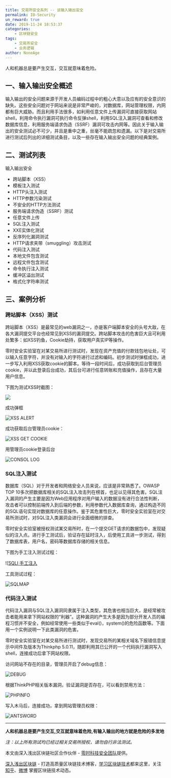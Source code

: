 ```yaml
---
title: 交易所安全系列 -- 谈输入输出安全
permalink: IO-Security
un_reward: true
date: 2019-11-24 18:53:37
categories:
    - 区块链安全
tags:
    - 交易所安全
    - 业务逻辑
author: NoneAge
---
```


人和机器总是要产生交互，交互就意味着危险。

<!-----more----->

## 一、输入输出安全概述

输入输出的安全问题来源于开发人员编码过程中的粗心大意以及应有的安全意识的缺失。这些安全问题对于网站来说是非常严峻的，对数据库，网站管理权限，内网都有巨大威胁。而且利用手法很多，如利用任意文件上传漏洞可直接获取网站shell，利用命令执行漏洞可执行命令反弹shell，利用SQL注入漏洞可查看和修改数据库信息，利用服务端请求伪造（SSRF）漏洞可攻击内网等。因此关于输入输出的安全测试必不可少，并且是重中之重，丝毫不能疏忽和遗漏。以下是对交易所进行测试后列出的详细测试条目，以及一些存在输入输出安全问题的经典案例。

## 二、测试列表

输入输出安全
- 跨站脚本（XSS）
- 模板注入测试
- HTTP头注入测试
- HTTP参数污染测试
- 不安全的HTTP方法测试
- 服务端请求伪造（SSRF）测试
- 任意文件上传
- SQL注入测试
- XXE实体化测试
- 反序列化漏洞测试
- HTTP请求夹带（smuggling）攻击测试
- 代码注入测试
- 本地文件包含测试
- 远程文件包含测试
- 命令执行注入测试
- 缓冲区溢出测试
- 格式化字符串测试



## 三、案例分析

### 跨站脚本（XSS）测试

跨站脚本（XSS）是最常见的web漏洞之一，亦是客户端脚本安全的头号大敌，在各大漏洞提交平台也经常见到XSS的漏洞提交。跨站脚本攻击的危害巨大且可利用处繁多：如XSS钓鱼，Cookie劫持，获取用户真实IP等操作。

零时安全实验室在对某交易所进行测试时，发现在资产充值的付款钱包地址处，可以输入任意字符，并没有对输入的字符进行过滤和编码。初步测试时弹框成功，进一步写入利用XSS获取cookie的脚本。等待一段时间后，成功获取到后台管理员cookie，并以此登录后台成功，其后台可进行任意转账和充值操作，且存在大量用户信息。

下图为测试XSS时截图：

![](https://img.learnblockchain.cn/2019/11/15746642395323.jpg)



成功弹框

![XSS ALERT](https://img.learnblockchain.cn/2019/11/15746642486724.jpg)


成功获取后台管理员cookie：

![XSS GET COOKIE](https://img.learnblockchain.cn/2019/11/15746642623642.jpg)



用管理员cookie登录后台

![CONSOL LOG](https://img.learnblockchain.cn/2019/11/15746642842423.jpg)



### SQL注入测试

数据库（SQL）对于开发者和网络安全人员来说，应该是非常熟悉了。OWASP TOP 10多次把数据库相关的SQL注入攻击列在榜首，也足以见得其危害。SQL注入漏洞的产生主要是因为Web应用程序对用户输入的数据没有进行合法性判断，攻击者可以控制前端传入到后端的参数，利用参数代入数据库查询，通过构造不同的SQL语句实现对数据库的任意操作。鉴于其危害性巨大，零时安全实验室在对交易所测试时，对SQL注入类漏洞会进行全面细微的排查。

零时安全实验室被授权测试某交易所时，在一个提交GET请求的数据包中，发现疑似的注入点。进行手工测试后，验证存在延时注入，后使用工具进一步测试，得到了数据库表，用户名，密码等数据库存储的相关信息。

下图为手工注入测试过程：

![[SQLI 手工注入](https://img.learnblockchain.cn/2019/11/15746642973262.jpg)


工具测试过程：

![SQLMAP ](https://img.learnblockchain.cn/2019/11/15746643133507.jpg)

### 代码注入测试

代码注入漏洞与SQL注入漏洞同隶属于注入类型，其危害也相当巨大，是经常被攻击者能用来拿下网站权限的“利器”。这种漏洞的产生大多是因为部分开发人员的编程习惯并不安全，例如经常使用一些类似于eval()，system()的危险函数等。下面用一个实例说明一下此类漏洞的危害。

零时安全实验室在对某交易所进行测试时，发现交易所的某相关域名下报错信息提示中间件及版本为Thinkphp 5.0.11，随即利用其已公开的一个代码执行漏洞写入shell，连接成功后拿下网站权限。

访问网站不存在的目录，管理员开启了debug信息：

![DEBUG](https://img.learnblockchain.cn/2019/11/15746643238026.jpg)


根据ThinkPHP相关版本漏洞，验证漏洞是否存在，可以看到禁用方法：

![PHPINFO](https://img.learnblockchain.cn/2019/11/15746643350297.jpg)



写入木马后，连接成功，拿到网站管理员权限：

![ANTSWORD](https://img.learnblockchain.cn/2019/11/15746643524412.jpg)

---

**人和机器总是要产生交互,交互就意味着危险,有输入输出的地方就是危险的多发地**


*注：以上所有测试均已经过相关交易所授权，请勿自行非法测试。*

本文由深入浅出区块链社区合作伙伴 - [零时科技安全团队](https://noneage.com/)提供。

[深入浅出区块链](https://learnblockchain.cn/) - 打造高质量区块链技术博客，[学习区块链技术](https://learnblockchain.cn/2018/01/11/guide/)都来这里，关注[知乎](https://www.zhihu.com/people/xiong-li-bing/activities)、[微博](https://weibo.com/517623789) 掌握区块链技术动态。
